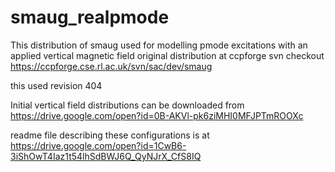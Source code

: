 # smaug_realpmode
This distribution of smaug used for modelling pmode excitations with an applied vertical magnetic field
original distribution at ccpforge
svn checkout https://ccpforge.cse.rl.ac.uk/svn/sac/dev/smaug

this used revision 404

Initial vertical field distributions can be downloaded from
https://drive.google.com/open?id=0B-AKVl-pk6ziMHI0MFJPTmROOXc

readme file describing these configurations is at
https://drive.google.com/open?id=1CwB6-3iShOwT4Iaz1t54lhSdBWJ6Q_QyNJrX_CfS8IQ
